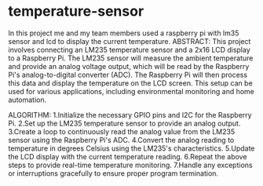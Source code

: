 # temperature-sensor
In this project me and my team members used a raspberry pi with lm35 sensor and lcd to display the current temperature.
ABSTRACT:
This project involves connecting an LM235 temperature sensor and a 2x16 LCD display to a Raspberry Pi. The LM235 sensor will measure the ambient temperature and provide an analog voltage output, which will be read by the Raspberry Pi's analog-to-digital converter (ADC). The Raspberry Pi will then process this data and display the temperature on the LCD screen. This setup can be used for various applications, including environmental monitoring and home automation.

ALGORITHM:
1.Initialize the necessary GPIO pins and I2C for the Raspberry Pi.
2.Set up the LM235 temperature sensor to provide an analog output.
3.Create a loop to continuously read the analog value from the LM235 sensor using the Raspberry Pi's ADC.
4.Convert the analog reading to temperature in degrees Celsius using the LM235's characteristics.
5.Update the LCD display with the current temperature reading.
6.Repeat the above steps to provide real-time temperature monitoring.
7.Handle any exceptions or interruptions gracefully to ensure proper program termination.
